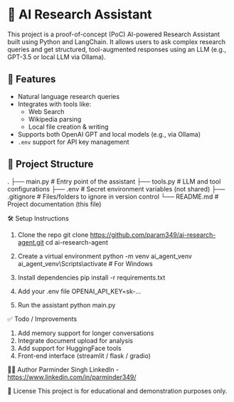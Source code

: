 # 🧠 AI Research Assistant

This project is a proof-of-concept (PoC) AI-powered Research Assistant built using Python and LangChain. It allows users to ask complex research queries and get structured, tool-augmented responses using an LLM (e.g., GPT-3.5 or local LLM via Ollama).

## 🚀 Features

- Natural language research queries
- Integrates with tools like:
  - Web Search
  - Wikipedia parsing
  - Local file creation & writing
- Supports both OpenAI GPT and local models (e.g., via Ollama)
- `.env` support for API key management

## 📁 Project Structure
.
├── main.py                # Entry point of the assistant
├── tools.py               # LLM and tool configurations
├── .env                   # Secret environment variables (not shared)
├── .gitignore             # Files/folders to ignore in version control
└── README.md              # Project documentation (this file)

🛠 Setup Instructions
1. Clone the repo
    git clone https://github.com/param349/ai-research-agent.git
    cd ai-research-agent

2. Create a virtual environment
    python -m venv ai_agent_venv
    ai_agent_venv\Scripts\activate  # For Windows

3. Install dependencies
    pip install -r requirements.txt

4. Add your .env file
    OPENAI_API_KEY=sk-...

5. Run the assistant
    python main.py

✅ Todo / Improvements
1. Add memory support for longer conversations
2. Integrate document upload for analysis
3. Add support for HuggingFace tools
4. Front-end interface (streamlit / flask / gradio)

🧑‍💻 Author
Parminder Singh
LinkedIn -https://www.linkedin.com/in/parminder349/

📜 License
This project is for educational and demonstration purposes only.

